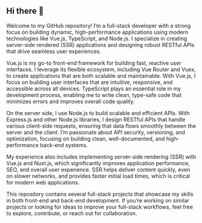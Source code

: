 ## Hi there 👋

Welcome to my GitHub repository! I’m a full-stack developer with a strong focus on building dynamic, high-performance applications using modern technologies like Vue.js, TypeScript, and Node.js. I specialize in creating server-side rendered (SSR) applications and designing robust RESTful APIs that drive seamless user experiences.

Vue.js is my go-to front-end framework for building fast, reactive user interfaces. I leverage its flexible ecosystem, including Vue Router and Vuex, to create applications that are both scalable and maintainable. With Vue.js, I focus on building user interfaces that are intuitive, responsive, and accessible across all devices. TypeScript plays an essential role in my development process, enabling me to write clean, type-safe code that minimizes errors and improves overall code quality.

On the server side, I use Node.js to build scalable and efficient APIs. With Express.js and other Node.js libraries, I design RESTful APIs that handle various client-side requests, ensuring that data flows smoothly between the server and the client. I’m passionate about API security, versioning, and optimization, focusing on building clean, well-documented, and high-performance back-end systems.

My experience also includes implementing server-side rendering (SSR) with Vue.js and Nuxt.js, which significantly improves application performance, SEO, and overall user experience. SSR helps deliver content quickly, even on slower networks, and provides faster initial load times, which is critical for modern web applications.

This repository contains several full-stack projects that showcase my skills in both front-end and back-end development. If you’re working on similar projects or looking for ideas to improve your full-stack workflows, feel free to explore, contribute, or reach out for collaboration.


